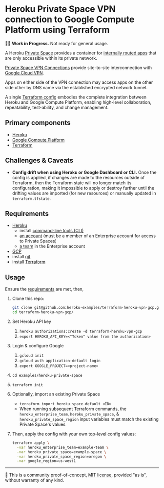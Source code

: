 # Heroku Private Space VPN connection to Google Compute Platform using Terraform

🔬🚧 **Work in Progress.** Not ready for general usage.

A Heroku [Private Space](https://devcenter.heroku.com/articles/private-spaces) provides a container for [internally routed apps](https://devcenter.heroku.com/articles/internal-routing) that are only accessible within its private network.

[Private Space VPN Connections](https://devcenter.heroku.com/articles/private-space-vpn-connection) provide site-to-site interconnection with [Google Cloud VPN](https://cloud.google.com/vpn/docs/concepts/overview).

Apps on either side of the VPN connection may access apps on the other side other by DNS name via the established encrypted network tunnel.

A single [Terraform config](https://www.terraform.io/docs/configuration/index.html) embodies the complete integration between Heroku and Google Compute Platform, enabling high-level collaboration, repeatability, test-ability, and change management.

## Primary components

* [Heroku](https://www.heroku.com/home)
* [Google Compute Platform](https://cloud.google.com/)
* [Terraform](https://terraform.io)

## Challenges & Caveats

* **Config drift when using Heroku or Google Dashboard or CLI.** Once the config is applied, if changes are made to the resources outside of Terraform, then the Terraform state will no longer match its configuration, making it impossible to apply or destroy further until the drifting values are imported (for new resources) or manually updated in `terraform.tfstate`.

## Requirements

* [Heroku](https://www.heroku.com/home)
  * install [command-line tools (CLI)](https://toolbelt.heroku.com)
  * [an account](https://signup.heroku.com) (must be a member of an Enterprise account for access to Private Spaces)
  * [a team](https://devcenter.heroku.com/articles/heroku-teams) in the Enterprise account
* [GCP]()
* install [git](https://git-scm.com/book/en/v2/Getting-Started-Installing-Git)
* install [Terraform](https://terraform.io)

## Usage

Ensure the [requirements](#user-content-requirements) are met, then,

1. Clone this repo:

    ```bash
    git clone git@github.com:heroku-examples/terraform-heroku-vpn-gcp.git
    cd terraform-heroku-vpn-gcp/
    ```
1. Set Heroku API key
    1. `heroku authorizations:create -d terraform-heroku-vpn-gcp`
    2. `export HEROKU_API_KEY=<"Token" value from the authorization>`
1. Login & configure Google
    1. `gcloud init`
    1. `gcloud auth application-default login`
    1. `export GOOGLE_PROJECT=<project-name>`
1. `cd examples/heroku-private-space`
1. `terraform init`
1. Optionally, import an existing Private Space
    * `terraform import heroku_space.default <ID>`
    * When running subsequent Terraform commands, the `heroku_enterprise_team`, `heroku_private_space`, & `heroku_private_space_region` input variables must match the existing Private Space's values
1. Then, apply the config with your own top-level config values:

    ```bash
    terraform apply \
      -var heroku_enterprise_team=example-team \
      -var heroku_private_space=example-space \
      -var heroku_private_space_region=oregon \
      -var google_region=us-west1
    ```

-----

🔬 This is a community proof-of-concept, [MIT license](LICENSE), provided "as is", without warranty of any kind.
